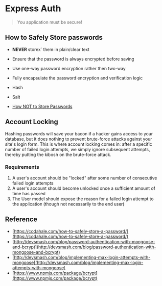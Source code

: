 # Express Auth

> You application must be secure!

## How to Safely Store passwords

* **NEVER** storex\` them in plain/clear text
* Ensure that the password is always encrypted before saving
* Use one-way password encryption rather then two-way
* Fully encapsulate the password encryption and verification logic

* Hash
* Salt
* [How NOT to Store Passwords](https://youtu.be/8ZtInClXe1Q)

## Account Locking

Hashing passwords will save your bacon if a hacker gains access to your database, but it does nothing to prevent brute-force attacks against your site's login form. This is where account locking comes in: after a specific number of failed login attempts, we simply ignore subsequent attempts, thereby putting the kibosh on the brute-force attack.

### Requirements

1. A user's account should be "locked" after some number of consecutive failed login attempts
2. A user's account should become unlocked once a sufficient amount of time has passed
3. The User model should expose the reason for a failed login attempt to the application \(though not necessarily to the end user\)

## Reference

* [https://codahale.com/how-to-safely-store-a-password/](https://codahale.com/how-to-safely-store-a-password/)
* [http://devsmash.com/blog/password-authentication-with-mongoose-and-bcrypt](http://devsmash.com/blog/password-authentication-with-mongoose-and-bcrypt)
* [http://devsmash.com/blog/implementing-max-login-attempts-with-mongoose](http://devsmash.com/blog/implementing-max-login-attempts-with-mongoose)
* [https://www.npmjs.com/package/bcrypt](https://www.npmjs.com/package/bcrypt)



